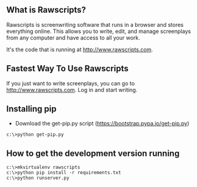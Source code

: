 ## What is Rawscripts?

Rawscripts is screenwriting software that runs in a browser and stores
everything online. This allows you to write, edit, and manage
screenplays from any computer and have access to all your work.

It's the code that is running at <http://www.rawscripts.com>.


## Fastest Way To Use Rawscripts

If you just want to write screenplays, you can go to
<http://www.rawscripts.com>. Log in and start writing.

## Installing pip

- Download the get-pip.py script (https://bootstrap.pypa.io/get-pip.py)
```
c:\>python get-pip.py
```

## How to get the development version running
```
c:\>mkvirtualenv rawscripts
c:\>python pip install -r requirements.txt
c:\>python runserver.py
```